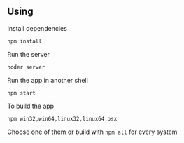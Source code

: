 ## Using
Install dependencies
```shell
npm install
```
Run the server
```shell
noder server
```
Run the app in another shell
```shell
npm start
```
To build the app
```shell
npm win32,win64,linux32,linux64,osx
```
Choose one of them or build with `npm all` for every system